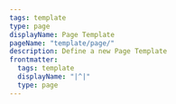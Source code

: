 ```yaml
---
tags: template
type: page
displayName: Page Template
pageName: "template/page/"
description: Define a new Page Template
frontmatter:
  tags: template
  displayName: "|^|"
  type: page
---
```

